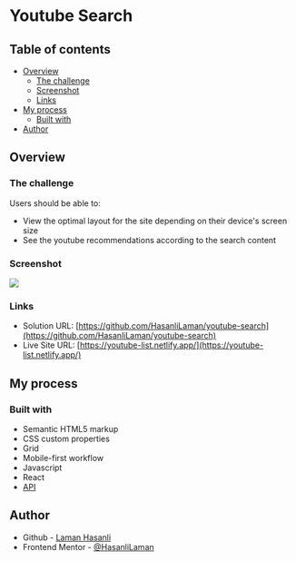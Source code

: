 # Youtube Search

## Table of contents

- [Overview](#overview)
  - [The challenge](#the-challenge)
  - [Screenshot](#screenshot)
  - [Links](#links)
- [My process](#my-process)
  - [Built with](#built-with)
- [Author](#author)

## Overview

### The challenge

Users should be able to:

- View the optimal layout for the site depending on their device's screen size
- See the youtube recommendations according to the search content

### Screenshot

![](./images/screenshot.png)

### Links

- Solution URL: [https://github.com/HasanliLaman/youtube-search](https://github.com/HasanliLaman/youtube-search)
- Live Site URL: [https://youtube-list.netlify.app/](https://youtube-list.netlify.app/)

## My process

### Built with

- Semantic HTML5 markup
- CSS custom properties
- Grid
- Mobile-first workflow
- Javascript
- React
- [API](https://developers.google.com/youtube/v3)

## Author

- Github - [Laman Hasanli](https://github.com/HasanliLaman)
- Frontend Mentor - [@HasanliLaman](https://www.frontendmentor.io/profile/HasanliLaman)
